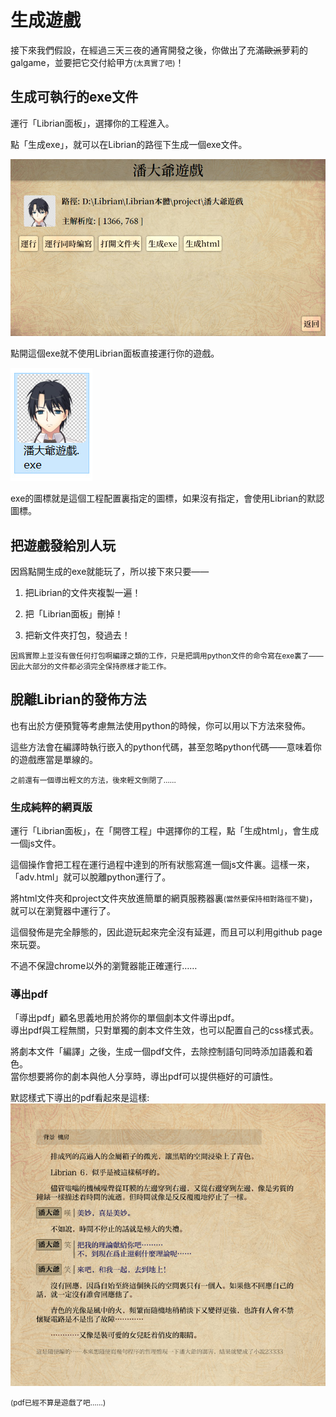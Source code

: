 # 生成遊戲

接下來我們假設，在經過三天三夜的通宵開發之後，你做出了充滿<del>歐派</del>萝莉的galgame，並要把它交付給甲方<small>(太真實了吧)</small>！

## 生成可執行的exe文件

運行「Librian面板」，選擇你的工程進入。

點「生成exe」，就可以在Librian的路徑下生成一個exe文件。

![](生成1.jpg)

點開這個exe就不使用Librian面板直接運行你的遊戲。

![](生成2.jpg)

exe的圖標就是這個工程配置裏指定的圖標，如果沒有指定，會使用Librian的默認圖標。

## 把遊戲發給別人玩

因爲點開生成的exe就能玩了，所以接下來只要——

1. 把Librian的文件夾複製一遍！

2. 把「Librian面板」刪掉！

3. 把新文件夾打包，發過去！

<small>因爲實際上並沒有做任何打包啊編譯之類的工作，只是把調用python文件的命令寫在exe裏了——因此大部分的文件都必須完全保持原樣才能工作。</small>


## 脫離Librian的發佈方法

也有出於方便預覽等考慮無法使用python的時候，你可以用以下方法來發佈。

這些方法會在編譯時執行嵌入的python代碼，甚至忽略python代碼——意味着你的遊戲應當是單線的。

<small>之前還有一個導出輕文的方法，後來輕文倒閉了……</small>

### 生成純粹的網頁版

運行「Librian面板」，在「開啓工程」中選擇你的工程，點「生成html」，會生成一個js文件。

這個操作會把工程在運行過程中達到的所有狀態寫進一個js文件裏。這樣一來，「adv.html」就可以脫離python運行了。
   
將html文件夾和project文件夾放進簡單的網頁服務器裏<small>(當然要保持相對路徑不變)</small>，就可以在瀏覽器中運行了。

這個發佈是完全靜態的，因此遊玩起來完全沒有延遲，而且可以利用github page來玩耍。

不過不保證chrome以外的瀏覽器能正確運行……

### 導出pdf

「導出pdf」顧名思義地用於將你的單個劇本文件導出pdf。  
導出pdf與工程無關，只對單獨的劇本文件生效，也可以配置自己的css樣式表。

將劇本文件「編譯」之後，生成一個pdf文件，去除控制語句同時添加語義和着色。  
當你想要將你的劇本與他人分享時，導出pdf可以提供極好的可讀性。

默認樣式下導出的pdf看起來是這樣:   
![](./pdf.jpg)

<small>(pdf已經不算是遊戲了吧……)</small>   
